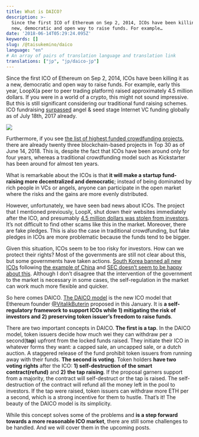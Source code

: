 ```yaml
---
title: What is DAICO?
description: >-
  Since the first ICO of Ethereum on Sep 2, 2014, ICOs have been killing it as a
  new, democratic and open way to raise funds. For example…
date: '2018-06-14T05:29:24.095Z'
keywords: []
slug: /@taisukemino/daico
language: "en"
# An array of pairs of translation language and translation link
translations: ["jp", "jp/daico-jp"]
---
```


Since the first ICO of Ethereum on Sep 2, 2014, ICOs have been killing it as a new, democratic and open way to raise funds. For example, early this year, LoopX(a peer to peer trading platform) raised approximately 4.5 million dollars. If you were in a world of a crypto, this might not sound impressive. But this is still significant considering our traditional fund raising schemes. ICO fundraising [surpassed](https://www.cnbc.com/2017/08/09/initial-coin-offerings-surpass-early-stage-venture-capital-funding.html) angel & seed stage Internet VC funding globally as of July 18th, 2017 already.

![](https://cdn-images-1.medium.com/max/800/1*r3CKE8w9NxzrCnWLvhW3oQ.jpeg)

Furthermore, if you see [the list of highest funded crowdfunding projects](https://en.wikipedia.org/wiki/List_of_highest_funded_crowdfunding_projects), there are already twenty three blockchain-based projects in Top 30 as of June 14, 2018. This is, despite the fact that ICOs have been around only for four years, whereas a traditional crowdfunding model such as Kickstarter has been around for almost ten years.

What is remarkable about the ICOs is that **it will make a startup fund-raising more decentralized and democratic**; instead of being dominated by rich people in VCs or angels, anyone can participate in the open market where the risks and the gains are more evenly distributed.

However, unfortunately, we have seen bad news about ICOs. The project that I mentioned previously, LoopX, shut down their websites immediately after the ICO, and presumably [4.5 million dollars was stolen from investors](https://thenextweb.com/hardfork/2018/02/12/cryptocurrency-loopx-scam-ico/). It’s not difficult to find other scams like this in the market. Moreover, there are fake pledges. This is also the case in traditional crowdfunding, but fake pledges in ICOs are more problematic because the funds tend to be bigger.

Given this situation, ICOs seem to be too risky for investors. How can we protect their rights? Most of the governments are still not clear about this, but some governments have taken actions. [South Korea banned all new ICOs](http://uk.businessinsider.com/ico-south-korea-bans-icos-2017-9) following [the example of China](https://techcrunch.com/2017/09/04/chinas-central-bank-has-banned-icos/) and [SEC doesn’t seem to be happy about this](https://techcrunch.com/2017/07/25/sec-regulators-are-coming-after-icos/). Although I don’t disagree that the intervention of the government to the market is necessary in some cases, the self-regulation in the market can work much more flexible and quicker.

So here comes DAICO. [The DAICO model](https://ethresear.ch/t/explanation-of-daicos/465) is the new ICO model that Ethereum founder [@VitalikButerin](https://twitter.com/vitalikbuterin) proposed in this January. It is **a self-regulatory framework to support ICOs while 1) mitigating the risk of investors and 2) preserving token issuer’s freedom to raise funds**.

There are two important concepts in DAICO. **The first is a tap**. In the DAICO model, token issuers decide how much wei they can withdraw per a second(**tap**) upfront from the locked funds raised. They initiate their ICO in whatever forms they want: a capped sale, an uncapped sale, or a dutch auction. A staggered release of the fund prohibit token issuers from running away with their funds. **The second is voting**. Token holders **have two voting rights** after the ICO: **1) self-destruction of the smart contract(refund)** and **2)** **the tap raising**. If the proposal garners support from a majority, the contract will self-destruct or the tap is raised. The self-destruction of the contract will refund all the money left in the pool to investors. If the tap were raised, token issuers can withdraw more ETH per a second, which is a strong incentive for them to hustle. That’s it! The beauty of the DAICO model is its simplicity.

While this concept solves some of the problems and **is a step forward towards a more reasonable ICO market**, there are still some challenges to be handled. And we will cover them in the upcoming posts.
